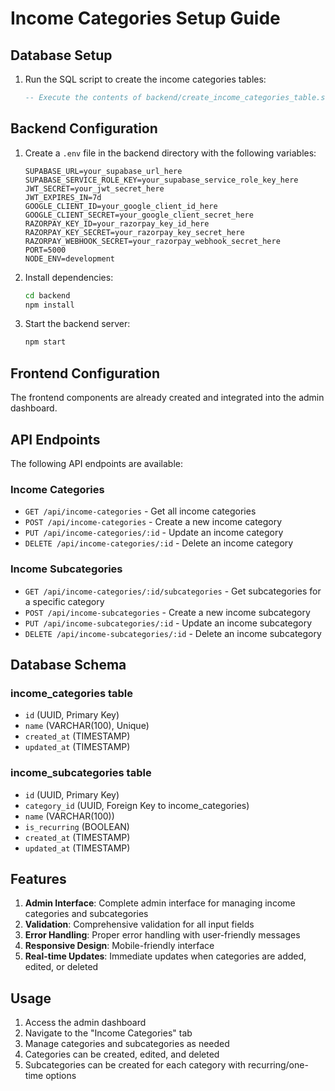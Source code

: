 # Income Categories Setup Guide

## Database Setup

1. Run the SQL script to create the income categories tables:
   ```sql
   -- Execute the contents of backend/create_income_categories_table.sql in your Supabase SQL editor
   ```

## Backend Configuration

1. Create a `.env` file in the backend directory with the following variables:
   ```
   SUPABASE_URL=your_supabase_url_here
   SUPABASE_SERVICE_ROLE_KEY=your_supabase_service_role_key_here
   JWT_SECRET=your_jwt_secret_here
   JWT_EXPIRES_IN=7d
   GOOGLE_CLIENT_ID=your_google_client_id_here
   GOOGLE_CLIENT_SECRET=your_google_client_secret_here
   RAZORPAY_KEY_ID=your_razorpay_key_id_here
   RAZORPAY_KEY_SECRET=your_razorpay_key_secret_here
   RAZORPAY_WEBHOOK_SECRET=your_razorpay_webhook_secret_here
   PORT=5000
   NODE_ENV=development
   ```

2. Install dependencies:
   ```bash
   cd backend
   npm install
   ```

3. Start the backend server:
   ```bash
   npm start
   ```

## Frontend Configuration

The frontend components are already created and integrated into the admin dashboard.

## API Endpoints

The following API endpoints are available:

### Income Categories
- `GET /api/income-categories` - Get all income categories
- `POST /api/income-categories` - Create a new income category
- `PUT /api/income-categories/:id` - Update an income category
- `DELETE /api/income-categories/:id` - Delete an income category

### Income Subcategories
- `GET /api/income-categories/:id/subcategories` - Get subcategories for a specific category
- `POST /api/income-subcategories` - Create a new income subcategory
- `PUT /api/income-subcategories/:id` - Update an income subcategory
- `DELETE /api/income-subcategories/:id` - Delete an income subcategory

## Database Schema

### income_categories table
- `id` (UUID, Primary Key)
- `name` (VARCHAR(100), Unique)
- `created_at` (TIMESTAMP)
- `updated_at` (TIMESTAMP)

### income_subcategories table
- `id` (UUID, Primary Key)
- `category_id` (UUID, Foreign Key to income_categories)
- `name` (VARCHAR(100))
- `is_recurring` (BOOLEAN)
- `created_at` (TIMESTAMP)
- `updated_at` (TIMESTAMP)

## Features

1. **Admin Interface**: Complete admin interface for managing income categories and subcategories
2. **Validation**: Comprehensive validation for all input fields
3. **Error Handling**: Proper error handling with user-friendly messages
4. **Responsive Design**: Mobile-friendly interface
5. **Real-time Updates**: Immediate updates when categories are added, edited, or deleted

## Usage

1. Access the admin dashboard
2. Navigate to the "Income Categories" tab
3. Manage categories and subcategories as needed
4. Categories can be created, edited, and deleted
5. Subcategories can be created for each category with recurring/one-time options

